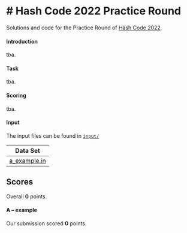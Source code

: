 # \# Hash Code 2022 Practice Round

Solutions and code for the Practice Round of [Hash Code 2022](https://codingcompetitions.withgoogle.com/hashcode).  


#### Introduction

tba.

#### Task

tba.

#### Scoring

tba.

#### Input

The input files can be found in [`input/`](input)

| Data Set                                                             |
| -------------------------------------------------------------------- |
| [a_example.in](input/a_example.in)                                   |

## Scores

Overall **0** points.

#### A – example

Our submission scored **0** points.

